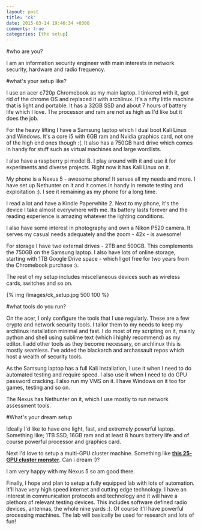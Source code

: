 ```yaml
---
layout: post
title: "ck"
date: 2015-03-14 19:46:34 +0300
comments: true
categories: [the setup] 
---
```


#who are you?

I am an information security engineer with main interests in network security, hardware and radio frequency.

<!--more-->

#what's your setup like?

I use an acer c720p Chromebook as my main laptop. I tinkered with it, got rid of the chrome OS and replaced it with archlinux. It's a nifty little machine that is light and portable. It has a 32GB SSD and about 7 hours of battery life which I love. The processor and ram are not as high as I'd like but it does the job.

For the heavy lifting I have a Samsung laptop which I dual boot Kali Linux and Windows. It's a core i5 with 6GB ram and Nvidia graphics card, not one of the high end ones though :(. It also has a 750GB hard drive which comes in handy for stuff such as virtual machines and large wordlists.

I also have a raspberry pi model B. I play around with it and use it for experiments and diverse projects. Right now it has Kali Linux on it.

My phone is a Nexus 5 - awesome phone! It serves all my needs and more. I have set up Nethunter on it and it comes in handy in remote testing and exploitation :). I see it remaining as my phone for a long time.

I read a lot and have a Kindle Paperwhite 2. Next to my phone, it's the device I take almost everywhere with me. Its battery lasts forever and the reading experience is amazing whatever the lighting conditions.

I also have some interest in photography and own a Nikon P520 camera. It serves my casual needs adequately and the zoom - 42x - is awesome!

For storage I have two external drives - 2TB and 500GB. This complements the 750GB on the Samsung laptop. I also have lots of online storage, starting with 1TB Google Drive space - which I got free for two years from the Chromebook purchase :).

The rest of my setup includes miscellaneous devices such as wireless cards, switches and so on.

{% img /images/ck_setup.jpg 500 100 %}

#what tools do you run?

On the acer, I only configure the tools that I use regularly. These are a few crypto and network security tools. I tailor them to my needs to keep my archlinux installation minimal and fast. I do most of my scripting on it, mainly python and shell using sublime text (which i highly recommend) as my editor. I add other tools as they become necessary, on archlinux this is mostly seamless. I've added the blackarch and archassault repos which host a wealth of security tools.

As the Samsung laptop has a full Kali Installation, I use it when I need to do automated testing and require speed. I also use it when I need to do GPU password cracking. I also run my VMS on it. I have Windows on it too for games, testing and so on.

The Nexus has Nethunter on it, which I use mostly to run network assessment tools.

#What's your dream setup

Ideally I'd like to have one light, fast, and extremely powerful laptop. Something like; 1TB SSD, 16GB ram and at least 8 hours battery life and of course powerful processor and graphics card. 

Next I'd love to setup a multi-GPU cluster machine. Something like <a href="http://arstechnica.com/security/2012/12/25-gpu-cluster-cracks-every-standard-windows-password-in-6-hours/" target="_blank">**this 25-GPU cluster monster**</a>. Can i dream :)?

I am very happy with my Nexus 5 so am good there.

Finally, I hope and plan to setup a fully equipped lab with lots of automation. It'll have very high speed internet and cutting edge technology. I have an interest in communication protocols and technology and it will have a plethora of relevant testing devices. This includes software defined radio devices, antennas, the whole nine yards :). Of course it'll have powerful processing machines. The lab will basically be used for research and lots of fun!

